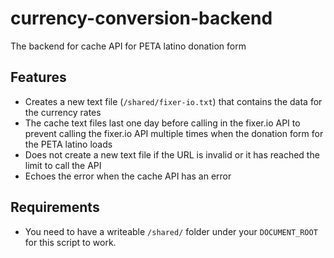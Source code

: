 # currency-conversion-backend

The backend for cache API for PETA latino donation form

## Features

- Creates a new text file (`/shared/fixer-io.txt`) that contains the data for the currency rates
- The cache text files last one day before calling in the fixer.io API to prevent calling the fixer.io API multiple times when the donation form for the PETA latino loads
- Does not create a new text file if the URL is invalid or it has reached the limit to call the API
- Echoes the error when the cache API has an error

## Requirements

- You need to have a writeable `/shared/` folder under your `DOCUMENT_ROOT` for this script to work.
